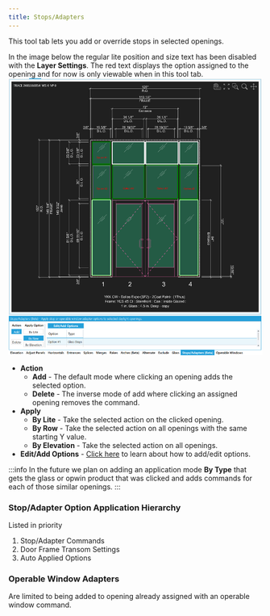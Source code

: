 ```yaml
---
title: Stops/Adapters
---
```


This tool tab lets you add or override stops in selected openings.




In the image below the regular lite position and size text has been disabled with the **Layer Settings**.
The red text displays the option assigned to the opening and for now is only viewable when in this tool tab.
![img](../../static/screenshots/sao-tooltab.png)
- **Action**
    - **Add** - The default mode where clicking an opening adds the selected option.
    - **Delete** - The inverse mode of add where clicking an assigned opening removes the command.
- **Apply**
    - **By Lite** - Take the selected action on the clicked opening.
    - **By Row** - Take the selected action on all openings with the same starting Y value.
    - **By Elevation** - Take the selected action on all openings.
- **Edit/Add Options** - [Click here](../components/stops-op-win-adapter-options) to learn about how to add/edit options.

:::info
In the future we plan on adding an application mode **By Type** that gets the glass or opwin product that was clicked  and adds commands for each of those similar openings.
:::



<!-- show that op windows adaptors are restricted in application -->
<!-- show the override hierarchy -->

### Stop/Adapter Option Application Hierarchy

Listed in priority

1. Stop/Adapter Commands
2. Door Frame Transom Settings
3. Auto Applied Options

### Operable Window Adapters

Are limited to being added to opening already assigned with an operable window command.